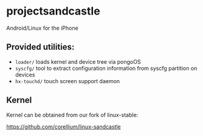# projectsandcastle
Android/Linux for the iPhone

## Provided utilities:

* `loader/` loads kernel and device tree via pongoOS
* `syscfg/` tool to extract configuration information from syscfg partition on devices
* `hx-touchd/` touch screen support daemon

## Kernel

Kernel can be obtained from our fork of linux-stable:

https://github.com/corellium/linux-sandcastle

